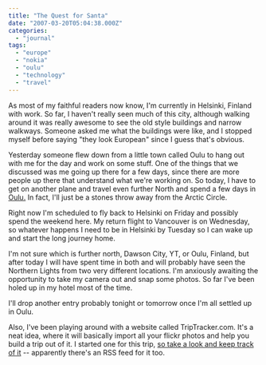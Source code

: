 ```yaml
---
title: "The Quest for Santa"
date: "2007-03-20T05:04:38.000Z"
categories: 
  - "journal"
tags: 
  - "europe"
  - "nokia"
  - "oulu"
  - "technology"
  - "travel"
---
```


As most of my faithful readers now know, I'm currently in Helsinki, Finland with work. So far, I haven't really seen much of this city, although walking around it was really awesome to see the old style buildings and narrow walkways. Someone asked me what the buildings were like, and I stopped myself before saying "they look European" since I guess that's obvious.

Yesterday someone flew down from a little town called Oulu to hang out with me for the day and work on some stuff. One of the things that we discussed was me going up there for a few days, since there are more people up there that understand what we're working on. So today, I have to get on another plane and travel even further North and spend a few days in [Oulu.](http://www.ouka.fi/english/) In fact, I'll just be a stones throw away from the Arctic Circle.

Right now I'm scheduled to fly back to Helsinki on Friday and possibly spend the weekend here. My return flight to Vancouver is on Wednesday, so whatever happens I need to be in Helsinki by Tuesday so I can wake up and start the long journey home.

I'm not sure which is further north, Dawson City, YT, or Oulu, Finland, but after today I will have spent time in both and will probably have seen the Northern Lights from two very different locations. I'm anxiously awaiting the opportunity to take my camera out and snap some photos. So far I've been holed up in my hotel most of the time.

I'll drop another entry probably tonight or tomorrow once I'm all settled up in Oulu.

Also, I've been playing around with a website called TripTracker.com. It's a neat idea, where it will basically import all your flickr photos and help you build a trip out of it. I started one for this trip, [so take a look and keep track of it](http://triptracker.net/trip/1849/) -- apparently there's an RSS feed for it too.
